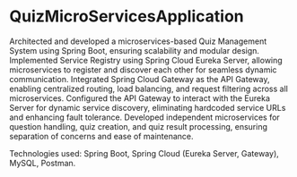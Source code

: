 ﻿# QuizMicroServicesApplication

Architected and developed a microservices-based Quiz Management System using Spring Boot, ensuring scalability and modular design.
Implemented Service Registry using Spring Cloud Eureka Server, allowing microservices to register and discover each other for seamless dynamic communication.
Integrated Spring Cloud Gateway as the API Gateway, enabling centralized routing, load balancing, and request filtering across all microservices.
Configured the API Gateway to interact with the Eureka Server for dynamic service discovery, eliminating hardcoded service URLs and enhancing fault tolerance.
Developed independent microservices for question handling, quiz creation, and quiz result processing, ensuring separation of concerns and ease of maintenance.

Technologies used: Spring Boot, Spring Cloud (Eureka Server, Gateway), MySQL, Postman.
